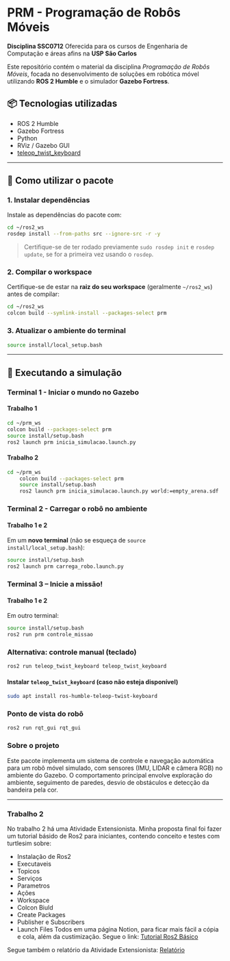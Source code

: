 # PRM - Programação de Robôs Móveis

**Disciplina SSC0712** 
Oferecida para os cursos de Engenharia de Computação e áreas afins na **USP São Carlos**

Este repositório contém o material da disciplina *Programação de Robôs Móveis*, focada no desenvolvimento de soluções em robótica móvel utilizando **ROS 2 Humble** e o simulador **Gazebo Fortress**.

## 📦 Tecnologias utilizadas

- ROS 2 Humble
- Gazebo Fortress
- Python
- RViz / Gazebo GUI
- [teleop_twist_keyboard](https://github.com/ros2/teleop_twist_keyboard)

---

## 🚀 Como utilizar o pacote

### 1. Instalar dependências

Instale as dependências do pacote com:

```bash
cd ~/ros2_ws
rosdep install --from-paths src --ignore-src -r -y
```

> Certifique-se de ter rodado previamente `sudo rosdep init` e `rosdep update`, se for a primeira vez usando o `rosdep`.

### 2. Compilar o workspace

Certifique-se de estar na **raiz do seu workspace** (geralmente `~/ros2_ws`) antes de compilar:

```bash
cd ~/ros2_ws
colcon build --symlink-install --packages-select prm
```

### 3. Atualizar o ambiente do terminal

```bash
source install/local_setup.bash
```

---

## 🧪 Executando a simulação

### Terminal 1 - Iniciar o mundo no Gazebo 
#### Trabalho 1

```bash
cd ~/prm_ws
colcon build --packages-select prm
source install/setup.bash
ros2 launch prm inicia_simulacao.launch.py
```
#### Trabalho 2
```bash
cd ~/prm_ws
	colcon build --packages-select prm
	source install/setup.bash
	ros2 launch prm inicia_simulacao.launch.py world:=empty_arena.sdf
```

### Terminal 2 - Carregar o robô no ambiente
#### Trabalho 1 e 2
Em um **novo terminal** (não se esqueça de `source install/local_setup.bash`):

```bash
source install/setup.bash
ros2 launch prm carrega_robo.launch.py
```

### Terminal 3 – Inicie a missão!
#### Trabalho 1 e 2
Em outro terminal:

```bash
source install/setup.bash
ros2 run prm controle_missao
```
### Alternativa: controle manual (teclado)
```bash
ros2 run teleop_twist_keyboard teleop_twist_keyboard
```
#### Instalar `teleop_twist_keyboard` (caso não esteja disponível)

```bash
sudo apt install ros-humble-teleop-twist-keyboard
```
### Ponto de vista do robô
```bash
ros2 run rqt_gui rqt_gui
```

### Sobre o projeto
Este pacote implementa um sistema de controle e navegação automática para um robô móvel simulado, com sensores (IMU, LIDAR e câmera RGB) no ambiente do Gazebo. O comportamento principal envolve exploração do ambiente, seguimento de paredes, desvio de obstáculos e detecção da bandeira pela cor.

________________________________________________________________________________________________________________________________________________________________________________

### Trabalho 2
No trabalho 2 há uma Atividade Extensionista. Minha proposta final foi fazer um tutorial básido de Ros2 para iniciantes, contendo conceito e testes com turtlesim sobre:
- Instalação de Ros2
- Executaveis
- Topicos
- Serviços
- Parametros
- Ações
- Workspace
- Colcon Biuld
- Create Packages
- Publisher e Subscribers
- Launch Files
Todos em uma página Notion, para ficar mais fácil a cópia e cola, além da custimização. Segue o link: [Tutorial Ros2 Básico](https://www.notion.so/21ecbc4955798044a1bcc2af3a0dcbe4?source=copy_link)

Segue também o relatório da Atividade Extensionista: [Relatório](https://docs.google.com/document/d/1FXz7KUlFhLeUCHKfRZ7RURuUNr3TeapHrsSWpx5PjzQ/edit?usp=sharing)
